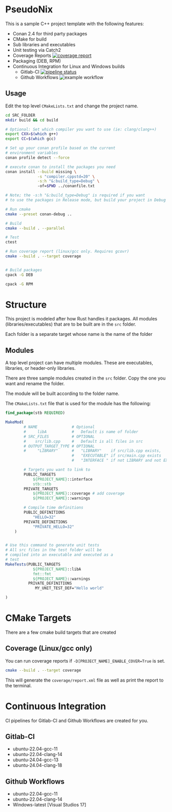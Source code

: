 # PseudoNix

This is a sample C++ project template with the following features:

* Conan 2.4 for third party packages
* CMake for build 
* Sub libraries and executables
* Unit testing via Catch2
* Coverage Reports [![coverage report](https://gitlab.com/GavinNL/cpp2024/badges/master/coverage.svg)](https://gitlab.com/GavinNL/cpp2024/-/commits/master)
* Packaging (DEB, RPM)
* Continuous Integration for Linux and Windows builds
  * Gitlab-CI [![pipeline status](https://gitlab.com/GavinNL/cpp2024/badges/master/pipeline.svg)](https://gitlab.com/GavinNL/cpp2024/-/commits/master)
  * Github Workflows ![example workflow](https://github.com/GavinNL/cpp2024/actions/workflows/cmake-multi-platform.yml/badge.svg)

## Usage

Edit the top level `CMakeLists.txt` and change the project name. 

```bash
cd SRC_FOLDER
mkdir build && cd build

# Optional: Set which compiler you want to use (ie: clang/clang++)
export CXX=$(which g++)
export CC=$(which gcc)

# Set up your conan profile based on the current
# environment variables
conan profile detect --force 

# execute conan to install the packages you need
conan install --build missing \
              -s "compiler.cppstd=20" \
              -s:h "&:build_type=Debug" \ 
              -of=$PWD ../conanfile.txt 

# Note; the -s:h "&:build_type=Debug" is required if you want
# to use the packages in Release mode, but build your project in Debug mode

# Run cmake
cmake --preset conan-debug ..

# Build
cmake --build . --parallel

# Test
ctest

# Run coverage report (linux/gcc only. Requires gcovr)
cmake --build . --target coverage 


# Build packages
cpack -G DEB

cpack -G RPM
```

# Structure

This project is modeled after how Rust handles it packages. 
All modules (libraries/executables) that are to be built are in the `src` folder.

Each folder is a separate target whose name is the name of the folder


## Modules

A top level project can have multiple modules. These are executables, libraries, or header-only libraries.

There are three sample modules created in the `src` folder. Copy the one you want and rename the folder.

The module will be built according to the folder name.

The `CMakeLists.txt` file that is used for the module has the following:


```cmake
find_package(stb REQUIRED)

MakeMod(
        # NAME               # Optional
        #     libA           #   Default is name of folder
        # SRC_FILES          # OPTIONAL
        #    src/lib.cpp     #   Default is all files in src
        # OUTPUT_TARGET_TYPE # OPTIONAL
        #     "LIBRARY"      #   "LIBRARY"    if src/lib.cpp exists, 
                             #   "EXECUTABLE" if src/main.cpp exists
                             #   "INTERFACE " if not LIBRARY and not EXECUTABLE

        # Targets you want to link to
        PUBLIC_TARGETS
            ${PROJECT_NAME}::interface
            stb::stb
        PRIVATE_TARGETS
            ${PROJECT_NAME}::coverage # add coverage
            ${PROJECT_NAME}::warnings

        # Compile time definitions
        PUBLIC_DEFINITIONS
            "HELLO=32"
        PRIVATE_DEFINITIONS
            "PRIVATE_HELLO=32"
    )


# Use this command to generate unit tests
# All src files in the test folder will be
# compiled into an executable and executed as a 
# test
MakeTests(PUBLIC_TARGETS
            ${PROJECT_NAME}::libA
            fmt::fmt
            ${PROJECT_NAME}::warnings
          PRIVATE_DEFINITIONS
             MY_UNIT_TEST_DEF="Hello world"

)
```

# CMake Targets

There are a few cmake build targets that are created

## Coverage (Linux/gcc only)

You can run coverage reports if `-D[PROJECT_NAME]_ENABLE_COVER=True` is set.

```bash
cmake --build . --target coverage
```

This will generate the `coverage/report.xml` file as well as print the report to the terminal.

# Continuous Integration

CI pipelines for Gitlab-CI and Github Workflows are created for you. 

## Gitlab-CI

* ubuntu-22.04-gcc-11
* ubuntu-22.04-clang-14
* ubuntu-24.04-gcc-13
* ubuntu-24.04-clang-18

## Github Workflows

* ubuntu-22.04-gcc-11
* ubuntu-22.04-clang-14
* Windows-latest [Visual Studios 17]
